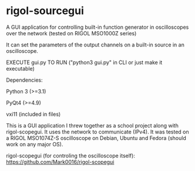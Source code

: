 # rigol-sourcegui
A GUI application for controlling built-in function generator in oscilloscopes over the network (tested on RIGOL MSO1000Z series)

It can set the parameters of the output channels on a built-in source in an oscilloscope.

EXECUTE gui.py TO RUN ("python3 gui.py" in CLI or just make it executable)

Dependencies:

Python 3 (>=3.1)

PyQt4    (>=4.9)

vxi11    (included in files)

This is a GUI application I threw together as a school project along with rigol-scopegui.
It uses the network to communicate (IPv4).
It was tested on a RIGOL MSO1074Z-S oscilloscope on Debian, Ubuntu and Fedora (should work on any major OS).

rigol-scopegui (for controling the oscilloscope itself):
https://github.com/Mark0016/rigol-scopegui

